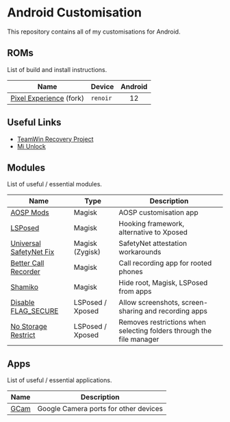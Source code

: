 # Android Customisation

This repository contains all of my customisations for Android.

## ROMs

List of build and install instructions.

| Name                                                                  | Device   | Android |
| --------------------------------------------------------------------- | -------- | :-----: |
| [Pixel Experience](https://github.com/insertandroid/meta/tree/master/rom/pixel-experience-renoir-12) (fork) | `renoir` | 12      |

## Useful Links

- [TeamWin Recovery Project](https://github.com/insertandroid/meta/blob/master/misc/TWRP.md)
- [Mi Unlock](https://github.com/insertandroid/meta/blob/master/misc/Mi%20Unlock.md)

## Modules

List of useful / essential modules.

| Name                                                                                           | Type             | Description                                                          |
| ---------------------------------------------------------------------------------------------- | ---------------- | -------------------------------------------------------------------- |
| [AOSP Mods](https://github.com/siavash79/AOSPMods)                                             | Magisk           | AOSP customisation app                                               |
| [LSPosed](https://github.com/LSPosed/LSPosed)                                                  | Magisk           | Hooking framework, alternative to Xposed                             |
| [Universal SafetyNet Fix](https://github.com/kdrag0n/safetynet-fix)                            | Magisk (Zygisk)  | SafetyNet attestation workarounds                                    |
| [Better Call Recorder](https://github.com/chenxiaolong/BCR)                                    | Magisk           | Call recording app for rooted phones                                 |
| [Shamiko](https://github.com/LSPosed/LSPosed.github.io/releases)                               | Magisk           | Hide root, Magisk, LSPosed from apps                                 |
| [Disable FLAG_SECURE](https://github.com/VarunS2002/Xposed-Disable-FLAG_SECURE)                | LSPosed / Xposed | Allow screenshots, screen-sharing and recording apps                 |
| [No Storage Restrict](https://github.com/Xposed-Modules-Repo/com.github.dan.nostoragerestrict) | LSPosed / Xposed | Removes restrictions when selecting folders through the file manager |

## Apps

List of useful / essential applications.

| Name                                                                            | Description                           |
| ------------------------------------------------------------------------------- | ------------------------------------- |
| [GCam](https://www.celsoazevedo.com/files/android/google-camera/dev-suggested/) | Google Camera ports for other devices |
